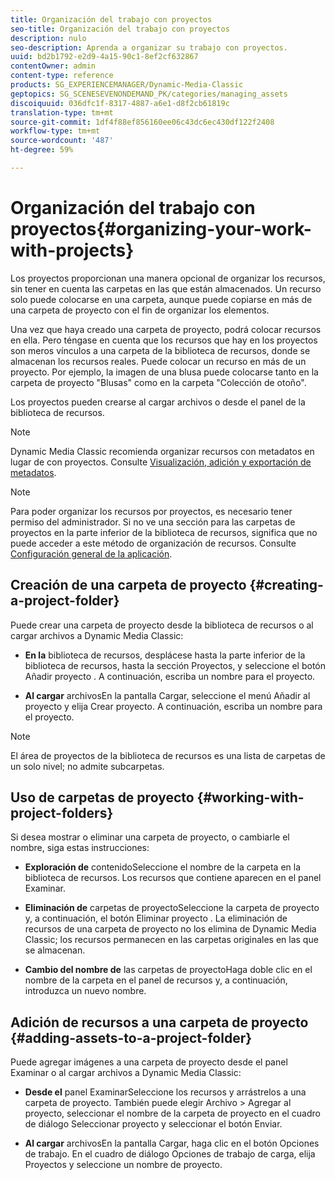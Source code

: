 ```yaml
---
title: Organización del trabajo con proyectos
seo-title: Organización del trabajo con proyectos
description: nulo
seo-description: Aprenda a organizar su trabajo con proyectos.
uuid: bd2b1792-e2d9-4a15-90c1-8ef2cf632867
contentOwner: admin
content-type: reference
products: SG_EXPERIENCEMANAGER/Dynamic-Media-Classic
geptopics: SG_SCENESEVENONDEMAND_PK/categories/managing_assets
discoiquuid: 036dfc1f-8317-4887-a6e1-d8f2cb61819c
translation-type: tm+mt
source-git-commit: 1df4f88ef856160ee06c43dc6ec430df122f2408
workflow-type: tm+mt
source-wordcount: '487'
ht-degree: 59%

---
```



# Organización del trabajo con proyectos{#organizing-your-work-with-projects}

Los proyectos proporcionan una manera opcional de organizar los recursos, sin tener en cuenta las carpetas en las que están almacenados. Un recurso solo puede colocarse en una carpeta, aunque puede copiarse en más de una carpeta de proyecto con el fin de organizar los elementos.

Una vez que haya creado una carpeta de proyecto, podrá colocar recursos en ella. Pero téngase en cuenta que los recursos que hay en los proyectos son meros vínculos a una carpeta de la biblioteca de recursos, donde se almacenan los recursos reales. Puede colocar un recurso en más de un proyecto. Por ejemplo, la imagen de una blusa puede colocarse tanto en la carpeta de proyecto &quot;Blusas&quot; como en la carpeta &quot;Colección de otoño&quot;.

Los proyectos pueden crearse al cargar archivos o desde el panel de la biblioteca de recursos.

>[!NOTE]
>
>Dynamic Media Classic recomienda organizar recursos con metadatos en lugar de con proyectos. Consulte [Visualización, adición y exportación de metadatos](viewing-adding-exporting-metadata.md).

>[!NOTE]
>
>Para poder organizar los recursos por proyectos, es necesario tener permiso del administrador. Si no ve una sección para las carpetas de proyectos en la parte inferior de la biblioteca de recursos, significa que no puede acceder a este método de organización de recursos. Consulte [Configuración general de la aplicación](application-setup.md#general-settings).

## Creación de una carpeta de proyecto  {#creating-a-project-folder}

Puede crear una carpeta de proyecto desde la biblioteca de recursos o al cargar archivos a Dynamic Media Classic:

* **En la**
biblioteca de recursos, desplácese hasta la parte inferior de la biblioteca de recursos, hasta la sección Proyectos, y seleccione el botón Añadir proyecto . A continuación, escriba un nombre para el proyecto.

* **Al cargar**
archivosEn la pantalla Cargar, seleccione el menú Añadir al proyecto y elija Crear proyecto. A continuación, escriba un nombre para el proyecto.

>[!NOTE]
>
>El área de proyectos de la biblioteca de recursos es una lista de carpetas de un solo nivel; no admite subcarpetas.

## Uso de carpetas de proyecto  {#working-with-project-folders}

Si desea mostrar o eliminar una carpeta de proyecto, o cambiarle el nombre, siga estas instrucciones:

* **Exploración de**
contenidoSeleccione el nombre de la carpeta en la biblioteca de recursos. Los recursos que contiene aparecen en el panel Examinar.

* **Eliminación de**
carpetas de proyectoSeleccione la carpeta de proyecto y, a continuación, el botón Eliminar proyecto . La eliminación de recursos de una carpeta de proyecto no los elimina de Dynamic Media Classic; los recursos permanecen en las carpetas originales en las que se almacenan.

* **Cambio del nombre de**
las carpetas de proyectoHaga doble clic en el nombre de la carpeta en el panel de recursos y, a continuación, introduzca un nuevo nombre.

## Adición de recursos a una carpeta de proyecto {#adding-assets-to-a-project-folder}

Puede agregar imágenes a una carpeta de proyecto desde el panel Examinar o al cargar archivos a Dynamic Media Classic:

* **Desde el**
panel ExaminarSeleccione los recursos y arrástrelos a una carpeta de proyecto. También puede elegir Archivo > Agregar al proyecto, seleccionar el nombre de la carpeta de proyecto en el cuadro de diálogo Seleccionar proyecto y seleccionar el botón Enviar.

* **Al cargar**
archivosEn la pantalla Cargar, haga clic en el botón Opciones de trabajo. En el cuadro de diálogo Opciones de trabajo de carga, elija Proyectos y seleccione un nombre de proyecto.

